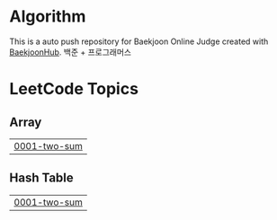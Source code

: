 # Algorithm
This is a auto push repository for Baekjoon Online Judge created with [BaekjoonHub](https://github.com/BaekjoonHub/BaekjoonHub).
백준 + 프로그래머스

<!---LeetCode Topics Start-->
# LeetCode Topics
## Array
|  |
| ------- |
| [0001-two-sum](https://github.com/Yajani/Algorithm/tree/master/0001-two-sum) |
## Hash Table
|  |
| ------- |
| [0001-two-sum](https://github.com/Yajani/Algorithm/tree/master/0001-two-sum) |
<!---LeetCode Topics End-->